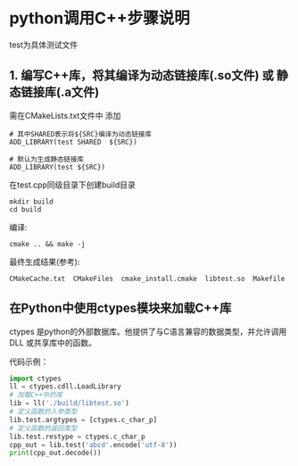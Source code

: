 # python调用C++步骤说明
test为具体测试文件

## 1. 编写C++库，将其编译为动态链接库(.so文件) 或 静态链接库(.a文件)
需在CMakeLists.txt文件中 添加
```
# 其中SHARED表示将${SRC}编译为动态链接库
ADD_LIBRARY(test SHARED  ${SRC})

# 默认为生成静态链接库
ADD_LIBRARY(test ${SRC})
```

在test.cpp同级目录下创建build目录
```
mkdir build
cd build
```
编译:
```
cmake .. && make -j
```

最终生成结果(参考):
```
CMakeCache.txt  CMakeFiles  cmake_install.cmake  libtest.so  Makefile
```

## 在Python中使用ctypes模块来加载C++库
ctypes 是python的外部数据库。他提供了与C语言兼容的数据类型，并允许调用 DLL 或共享库中的函数。

代码示例：
```py
import ctypes
ll = ctypes.cdll.LoadLibrary
# 加载C++中的库
lib = ll('./build/libtest.so')
# 定义函数的入参类型
lib.test.argtypes = [ctypes.c_char_p]
# 定义函数的返回类型
lib.test.restype = ctypes.c_char_p
cpp_out = lib.test('abcd'.encode('utf-8'))
print(cpp_out.decode())
```

